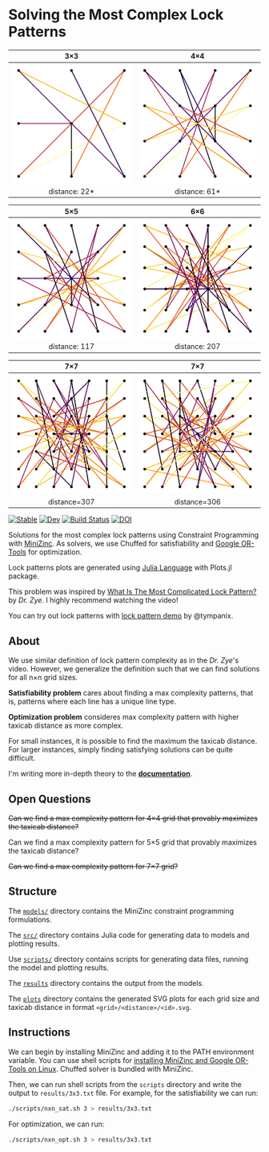 # Solving the Most Complex Lock Patterns
3×3 | 4×4
:-:|:-:
![](plots/3x3/22/8827232152991697021.svg) | ![](plots/4x4/61/3959962646779093142.svg)
distance: 22* | distance: 61*

5×5 | 6×6
:-:|:-:
![](plots/5x5/117/1502200068648444540.svg) | ![](plots/6x6/207/2064057785432189769.svg)
distance: 117 | distance: 207

7×7 | 7×7
:-: | :-:
![](plots/7x7/307/6719920827228322513.svg) | ![](plots/7x7/306/6525101948841144785.svg)
distance=307 | distance=306

[![Stable](https://img.shields.io/badge/docs-stable-blue.svg)](https://jaantollander.github.io/LockPatternComplexity.jl/stable)
[![Dev](https://img.shields.io/badge/docs-dev-blue.svg)](https://jaantollander.github.io/LockPatternComplexity.jl/dev)
[![Build Status](https://github.com/jaantollander/LockPatternComplexity.jl/workflows/CI/badge.svg)](https://github.com/jaantollander/LockPatternComplexity.jl/actions)
[![DOI](https://zenodo.org/badge/433790288.svg)](https://zenodo.org/badge/latestdoi/433790288)

Solutions for the most complex lock patterns using Constraint Programming with [MiniZinc](https://www.minizinc.org/). As solvers, we use Chuffed for satisfiability and [Google OR-Tools](https://developers.google.com/optimization/) for optimization.

Lock patterns plots are generated using [Julia Language](https://julialang.org/) with Plots.jl package.

This problem was inspired by [What Is The Most Complicated Lock Pattern?](https://www.youtube.com/watch?v=PKjbBQ0PBCQ) by *Dr. Zye*. I highly recommend watching the video!

You can try out lock patterns with [lock pattern demo](https://tympanix.github.io/pattern-lock-js/) by @tympanix.


## About
We use similar definition of lock pattern complexity as in the *Dr. Zye*'s video. However, we generalize the definition such that we can find solutions for all n×n grid sizes.

**Satisfiability problem** cares about finding a max complexity patterns, that is, patterns where each line has a unique line type.

**Optimization problem** consideres max complexity pattern with higher taxicab distance as more complex.

For small instances, it is possible to find the maximum the taxicab distance. For larger instances, simply finding satisfying solutions can be quite difficult.

I'm writing more in-depth theory to the [**documentation**](https://jaantollander.github.io/LockPatternComplexity.jl/dev/).


## Open Questions
~~Can we find a max complexity pattern for 4×4 grid that provably maximizes the taxicab distance?~~

Can we find a max complexity pattern for 5×5 grid that provably maximizes the taxicab distance?

~~Can we find a max complexity pattern for 7×7 grid?~~


## Structure
The [`models/`](./models/) directory contains the MiniZinc constraint programming formulations.

The [`src/`](./src/) directory contains Julia code for generating data to models and plotting results.

Use [`scripts/`](./scripts/) directory contains scripts for generating data files, running the model and plotting results.

The [`results`](./results/) directory contains the output from the models.

The [`plots`](./plots/) directory contains the generated SVG plots for each grid size and taxicab distance in format `<grid>/<distance>/<id>.svg`.


## Instructions
We can begin by installing MiniZinc and adding it to the PATH environment variable. You can use shell scripts for [installing MiniZinc and Google OR-Tools on Linux](https://github.com/jaantollander/install-minizinc-ortools). Chuffed solver is bundled with MiniZinc.

Then, we can run shell scripts from the `scripts` directory and write the output to `results/3x3.txt` file. For example, for the satisfiability we can run:

```bash
./scripts/nxn_sat.sh 3 > results/3x3.txt
```

For optimization, we can run:

```bash
./scripts/nxn_opt.sh 3 > results/3x3.txt
```

